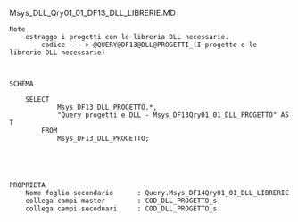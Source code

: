Msys_DLL_Qry01_01_DF13_DLL_LIBRERIE.MD

	Note
		estraggo i progetti con le libreria DLL necessarie.
			codice ----> @QUERY@DF13@DLL@PROGETTI_(I progetto e le librerie DLL necessarie)



	SCHEMA

		SELECT 
				Msys_DF13_DLL_PROGETTO.*, 
				"Query progetti e DLL - Msys_DF13Qry01_01_DLL_PROGETTO" AS T
			FROM 
				Msys_DF13_DLL_PROGETTO;


		


	PROPRIETA
		Nome foglio secondario		: Query.Msys_DF14Qry01_01_DLL_LIBRERIE
		collega campi master		: COD_DLL_PROGETTO_s
		collega campi secodnari		: COD_DLL_PROGETTO_s